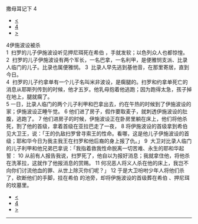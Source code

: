 ﻿





 撒母耳记下 4




* [<](bible/2SA03.md)
* [4](bible/2SA.md)
* [>](bible/2SA05.md)



 
4伊施波设被杀  
1  扫罗的儿子伊施波设听见押尼珥死在希伯 ，手就发软；以色列众人也都惊惶。 
2  扫罗的儿子伊施波设有两个军长，一名巴拿，一名利甲，是便雅悯支派、比录人临门的儿子。比录也属便雅悯。 
3  比录人早先逃到基他音，在那里寄居，直到今日。  
4  扫罗的儿子约拿单有一个儿子名叫米非波设，是瘸腿的。扫罗和约拿单死亡的消息从耶斯列传到的时候，他才五岁。他乳母抱着他逃跑；因为跑得太急，孩子掉在地上，腿就瘸了。  
5 一日，比录人临门的两个儿子利甲和巴拿出去，约在午热的时候到了伊施波设的家；伊施波设正睡午觉。 
6 他们进了房子，假作要取麦子，就刺透伊施波设的肚腹，逃跑了。 
7 他们进房子的时候，伊施波设正在卧房里躺在床上，他们将他杀死，割了他的首级，拿着首级在亚拉巴走了一夜， 
8 将伊施波设的首级拿到希伯 见大卫王，说：「王的仇敌扫罗曾寻索王的性命。看哪，这是他儿子伊施波设的首级；耶和华今日为我主我王在扫罗和他后裔的身上报了仇。」 
9  大卫对比录人临门的儿子利甲和他兄弟巴拿说：「我指着救我性命脱离一切苦难、永生的耶和华起誓： 
10 从前有人报告我说，扫罗死了，他自以为报好消息；我就拿住他，将他杀在洗革拉，这就作了他报消息的赏赐。 
11 何况恶人将义人杀在他的床上，我岂不向你们讨流他血的罪、从世上除灭你们呢？」 
12 于是大卫吩咐少年人将他们杀了，砍断他们的手脚，挂在希伯 的池旁，却将伊施波设的首级葬在希伯 、押尼珥的坟墓里。 
* [<](bible/2SA03.md)
* [4](bible/2SA.md)
* [>](bible/2SA05.md)





---









